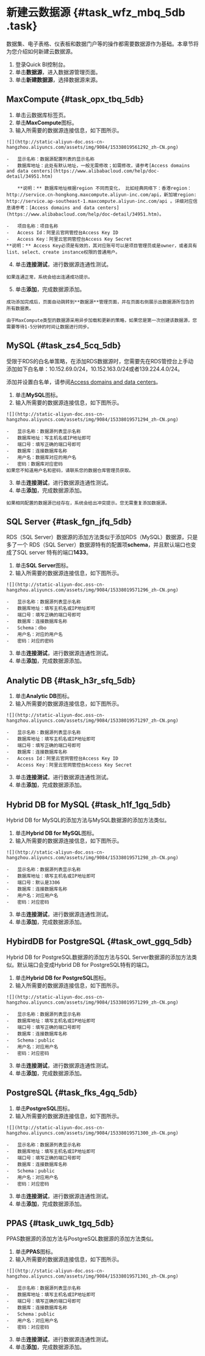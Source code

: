 # 新建云数据源 {#task_wfz_mbq_5db .task}

数据集、电子表格、仪表板和数据门户等的操作都需要数据源作为基础。本章节将为您介绍如何新建云数据源。

1.   登录Quick BI控制台。 
2.   单击**数据源**，进入数据源管理页面。 
3.   单击**新建数据源**，选择数据源来源。 

## MaxCompute {#task_opx_tbq_5db}

1.   单击云数据库标签页。 
2.   单击**MaxCompute**图标。 
3.   输入所需要的数据源连接信息，如下图所示。 

    ![](http://static-aliyun-doc.oss-cn-hangzhou.aliyuncs.com/assets/img/9084/15338019561292_zh-CN.png)

    -   显示名称：数据源配置列表的显示名称
    -   数据库地址：此处有默认地址，一般无需修改；如需修改，请参考[Access domains and data centers](https://www.alibabacloud.com/help/doc-detail/34951.htm)

        **说明：** 数据库地址根据region 不同而变化， 比如经典网络下：香港region：http://service.cn-hongkong.maxcompute.aliyun-inc.com/api，新加坡region: http://service.ap-southeast-1.maxcompute.aliyun-inc.com/api 。详细对应信息请参考：[Access domains and data centers](https://www.alibabacloud.com/help/doc-detail/34951.htm)。

    -   项目名称：项目名称
    -   Access Id：阿里云官网管控台Access Key ID
    -   Access Key：阿里云官网管控台Access Key Secret
    **说明：** Access Key必须是有效的，其对应账号可以是项目管理员或是owner，或者具有list、select、create instance权限的普通用户。

4.   单击**连接测试**，进行数据源连通性测试。 

    如果连通正常，系统会给出连通成功提示。

5.   单击**添加**，完成数据源添加。 

    成功添加完成后，页面自动跳转到**数据源**管理页面，并在页面右侧展示出数据源所包含的所有数据表。

    由于MaxCompute类型的数据源采用异步加载和更新的策略，如果您是第一次创建该数据源，您需要等待1-5分钟的时间让数据进行同步。


## MySQL {#task_zs4_5cq_5db}

受限于RDS的白名单策略，在添加RDS数据源时，您需要先在RDS管控台上手动添加如下白名单：10.152.69.0/24，10.152.163.0/24或者139.224.4.0/24。

添加并设置白名单，请参阅[Access domains and data centers](https://www.alibabacloud.com/help/doc-detail/26198.htm?spm=a2c63.p38356.a3.1.4a0c1ce4v8Eznb)。

1.   单击**MySQL**图标。 
2.   输入所需要的数据源连接信息，如下图所示。 

    ![](http://static-aliyun-doc.oss-cn-hangzhou.aliyuncs.com/assets/img/9084/15338019571294_zh-CN.png)

    -   显示名称：数据源列表显示名称
    -   数据库地址：写主机名或IP地址即可
    -   端口号：填写正确的端口号即可
    -   数据库：连接数据库名称
    -   用户名：数据库对应的用户名
    -   密码：数据库对应密码
    如果您不知道用户名和密码，请联系您的数据仓库管理员获取。

3.   单击**连接测试**，进行数据源连通性测试。 
4.   单击**添加**，完成数据源添加。 

    如果相同配置的数据源已经存在，系统会给出冲突提示。您无需重复添加数据源。


## SQL Server {#task_fgn_jfq_5db}

RDS（SQL Server）数据源的添加方法类似于添加RDS（MySQL）数据源，只是多了一个 RDS（SQL Server）数据源特有的配置项**schema**，并且默认端口也变成了SQL server 特有的端口**1433**。

1.   单击**SQL Server**图标。 
2.   输入所需要的数据源连接信息，如下图所示。 

    ![](http://static-aliyun-doc.oss-cn-hangzhou.aliyuncs.com/assets/img/9084/15338019571296_zh-CN.png)

    -   显示名称：数据源列表显示名称
    -   数据库地址：填写主机名或IP地址即可
    -   端口号：填写正确的端口号即可
    -   数据库：连接数据库名称
    -   Schema：dbo
    -   用户名：对应的用户名
    -   密码：对应的密码
3.   单击**连接测试**，进行数据源连通性测试。 
4.   单击**添加**，完成数据源添加。 

## Analytic DB {#task_h3r_sfq_5db}

1.   单击**Analytic DB**图标。 
2.   输入所需要的数据源连接信息，如下图所示。 

    ![](http://static-aliyun-doc.oss-cn-hangzhou.aliyuncs.com/assets/img/9084/15338019571297_zh-CN.png)

    -   显示名称：数据源列表显示名称
    -   数据库地址：填写主机名或IP地址即可
    -   端口号：填写正确的端口号即可
    -   数据库：连接数据库名称
    -   Access Id：阿里云官网管控台Access Key ID
    -   Access Key：阿里云官网管控台Access Key Secret
3.   单击**连接测试**，进行数据源连通性测试。 
4.   单击**添加**，完成数据源添加。 

## Hybrid DB for MySQL {#task_h1f_1gq_5db}

Hybrid DB for MySQL的添加方法与MySQL数据源的添加方法类似。

1.   单击**Hybrid DB for MySQL**图标。 
2.   输入所需要的数据源连接信息，如下图所示。 

    ![](http://static-aliyun-doc.oss-cn-hangzhou.aliyuncs.com/assets/img/9084/15338019571298_zh-CN.png)

    -   显示名称：数据源列表显示名称
    -   数据库地址：填写主机名或IP地址即可
    -   端口号：默认是3306
    -   数据库：连接数据库名称
    -   用户名：对应用户名
    -   密码：对应密码
3.   单击**连接测试**，进行数据源连通性测试。 
4.   单击**添加**，完成数据源添加。 

## HybirdDB for PostgreSQL {#task_owt_ggq_5db}

Hybrid DB for PostgreSQL数据源的添加方法与SQL Server数据源的添加方法类似。默认端口会变成Hybrid DB for PostgreSQL特有的端口。

1.   单击**Hybrid DB for PostgreSQL**图标。 
2.   输入所需要的数据源连接信息，如下图所示。 

    ![](http://static-aliyun-doc.oss-cn-hangzhou.aliyuncs.com/assets/img/9084/15338019571299_zh-CN.png)

    -   显示名称：数据源列表显示名称
    -   数据库地址：填写主机名或IP地址即可
    -   端口号：填写正确的端口号即可
    -   数据库：连接数据库名称
    -   Schema：public
    -   用户名：对应用户名
    -   密码：对应密码
3.   单击**连接测试**，进行数据源连通性测试。 
4.   单击**添加**，完成数据源添加。 

## PostgreSQL {#task_fks_4gq_5db}

1.   单击**PostgreSQL**图标。 
2.   输入所需要的数据源连接信息，如下图所示。 

    ![](http://static-aliyun-doc.oss-cn-hangzhou.aliyuncs.com/assets/img/9084/15338019571300_zh-CN.png)

    -   显示名称：数据源列表显示名称
    -   数据库地址：填写主机名或IP地址即可
    -   端口号：填写正确的端口号即可
    -   数据库：连接数据库名称
    -   Schema：public
    -   用户名：对应用户名
    -   密码：对应密码
3.   单击**连接测试**，进行数据源连通性测试。 
4.   单击**添加**，完成数据源添加。 

## PPAS {#task_uwk_tgq_5db}

PPAS数据源的添加方法与PostgreSQL数据源的添加方法类似。

1.   单击**PPAS**图标。 
2.   输入所需要的数据源连接信息，如下图所示。 

    ![](http://static-aliyun-doc.oss-cn-hangzhou.aliyuncs.com/assets/img/9084/15338019571301_zh-CN.png)

    -   显示名称：数据源列表显示名称
    -   数据库地址：填写主机名或IP地址即可
    -   端口号：填写正确的端口号即可
    -   数据库：连接数据库名称
    -   Schema：public
    -   用户名：对应用户名
    -   密码：对应密码
3.   单击**连接测试**，进行数据源连通性测试。 
4.   单击**添加**，完成数据源添加。 

